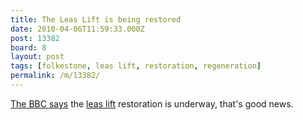 ```yaml
---
title: The Leas Lift is being restored
date: 2010-04-06T11:59:33.000Z
post: 13382
board: 8
layout: post
tags: [folkestone, leas lift, restoration, regeneration]
permalink: /m/13382/
---
```

<a href="http://news.bbc.co.uk/1/hi/england/kent/8604318.stm">The BBC says</a> the <a href="/wiki/leas+lift">leas lift</a> restoration is underway, that's good news.
